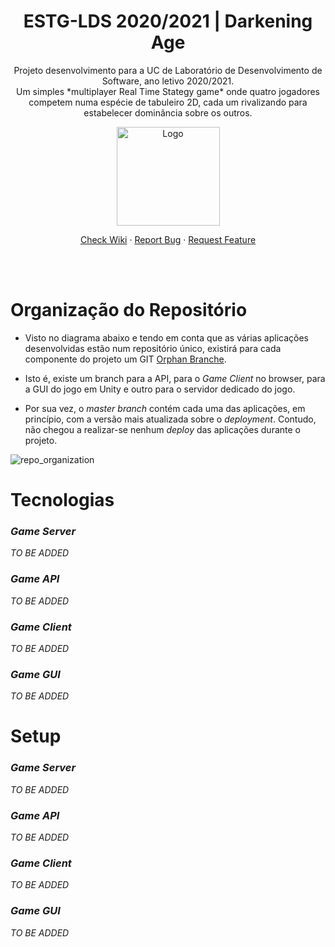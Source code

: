 <p align="center">
  <h1 align="center">ESTG-LDS 2020/2021 | Darkening Age</h1>
  
  <p align="center">
    Projeto desenvolvimento para a UC de Laboratório de Desenvolvimento de Software, ano letivo 2020/2021.
    <br/>
    Um simples *multiplayer Real Time Stategy game* onde quatro jogadores competem numa espécie de tabuleiro 2D, cada um rivalizando para estabelecer dominância sobre os outros.
  </p>
</p>

<p align="center">
  <a href="https://github.com/PotatoSpice/ESTG-LDS-DarkeningAgeGame">
    <img src="https://user-images.githubusercontent.com/44165718/105226974-9cbfd780-5b58-11eb-99dd-29e7ae8dc64b.png" alt="Logo" width="165" height="158">
  </a>
  
  <p align="center">
    <a href="https://github.com/PotatoSpice/ESTG-LDS-DarkeningAgeGame/wiki">Check Wiki</a>
    ·
    <a href="https://github.com/PotatoSpice/ESTG-LDS-DarkeningAgeGame/issues">Report Bug</a>
    ·
    <a href="https://github.com/PotatoSpice/ESTG-LDS-DarkeningAgeGame/issues">Request Feature</a>
  </p>
  <br/>
  <br/>
</p>

# Organização do Repositório

- Visto no diagrama abaixo e tendo em conta que as várias aplicações desenvolvidas estão num repositório único, existirá para cada componente do projeto um GIT [Orphan Branche](https://www.git-scm.com/docs/git-checkout#Documentation/git-checkout.txt---orphanltnewbranchgt). 

- Isto é, existe um branch para a API, para o *Game Client* no browser, para a GUI do jogo em Unity e outro para o servidor dedicado do jogo.

- Por sua vez, o *master branch* contém cada uma das aplicações, em princípio, com a versão mais atualizada sobre o *deployment*. Contudo, não chegou a realizar-se nenhum *deploy* das aplicações durante o projeto.

![repo_organization](https://user-images.githubusercontent.com/44165718/105228731-d42f8380-5b5a-11eb-8c93-5df87addd30a.jpg)

# Tecnologias

### *Game Server*
*TO BE ADDED*

### *Game API*
*TO BE ADDED*

### *Game Client*
*TO BE ADDED*

### *Game GUI*
*TO BE ADDED*

# Setup

### *Game Server*
*TO BE ADDED*

### *Game API*
*TO BE ADDED*

### *Game Client*
*TO BE ADDED*

### *Game GUI*
*TO BE ADDED*
